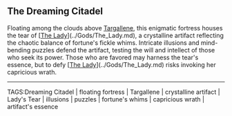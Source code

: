 ## The Dreaming Citadel

Floating among the clouds above [Targallene](../Places/Targallene.md), this enigmatic fortress houses the tear of [[The Lady](../Gods/The_Lady.md)](../Gods/The_Lady.md), a crystalline artifact reflecting the chaotic balance of fortune's fickle whims. Intricate illusions and mind-bending puzzles defend the artifact, testing the will and intellect of those who seek its power. Those who are favored may harness the tear's essence, but to defy [[The Lady](../Gods/The_Lady.md)](../Gods/The_Lady.md) risks invoking her capricious wrath.


---

TAGS:Dreaming Citadel | floating fortress | Targallene | crystalline artifact | Lady's Tear | illusions | puzzles | fortune's whims | capricious wrath | artifact's essence
